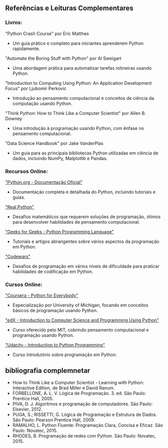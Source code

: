 ## Referências e Leituras Complementares

### Livros:

"Python Crash Course" por Eric Matthes

- Um guia prático e completo para iniciantes aprenderem Python rapidamente.

"Automate the Boring Stuff with Python" por Al Sweigart

- Uma abordagem prática para automatizar tarefas rotineiras usando Python.

"Introduction to Computing Using Python: An Application Development Focus" por Ljubomir Perkovic

- Introdução ao pensamento computacional e conceitos de ciência da computação usando Python.

"Think Python: How to Think Like a Computer Scientist" por Allen B. Downey

- Uma introdução à programação usando Python, com ênfase no pensamento computacional.

"Data Science Handbook" por Jake VanderPlas

- Um guia para as principais bibliotecas Python utilizadas em ciência de dados, incluindo NumPy, Matplotlib e Pandas.

### Recursos Online:

["Python.org - Documentação Oficial"](https://docs.python.org/3/)

- Documentação completa e detalhada do Python, incluindo tutoriais e guias.

["Real Python"](https://realpython.com/)


- Desafios matemáticos que requerem soluções de programação, ótimos para desenvolver habilidades de pensamento computacional.

["Geeks for Geeks - Python Programming Language"](https://www.geeksforgeeks.org/python-programming-language/)

- Tutoriais e artigos abrangentes sobre vários aspectos da programação em Python.

["Codewars"](https://www.codewars.com/)

- Desafios de programação em vários níveis de dificuldade para praticar habilidades de codificação em Python.

### Cursos Online:

["Coursera - Python for Everybody"](https://www.coursera.org/specializations/python)

- Especialização por University of Michigan, focando em conceitos básicos de programação usando Python.

["edX - Introduction to Computer Science and Programming Using Python"](https://www.edx.org/course/introduction-to-computer-science-and-programming-7)

- Curso oferecido pelo MIT, cobrindo pensamento computacional e programação usando Python.

["Udacity - Introduction to Python Programming"](https://www.udacity.com/course/introduction-to-python--ud1110)

- Curso introdutório sobre programação em Python.


## bibliografia complemnetar

- How to Think Like a Computer Scientist - Learning with Python: Interactive Edition, de Brad Miller e David Ranum.
- FORBELLONE, A. L. V. Lógica de Programação. 3. ed. São Paulo: Prentice Hall, 2005. 
- PIVA, D. J. Algoritmos e programação de computadores. São Paulo: Elsevier, 2012.
- PUGA, S.; RISSETTI, G. Lógica de Programação e Estrutura de Dados. São Paulo: Pearson Prentice Hall, 2009.
- RAMALHO, L. Python Fluente: Programação Clara, Concisa e Eficaz. São Paulo: Novatec, 2015.
- RHODES, B. Programação de redes com Python. São Paulo: Novatec, 2015.
